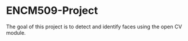 # ENCM509-Project

The goal of this project is to detect and identify faces using the open CV module.